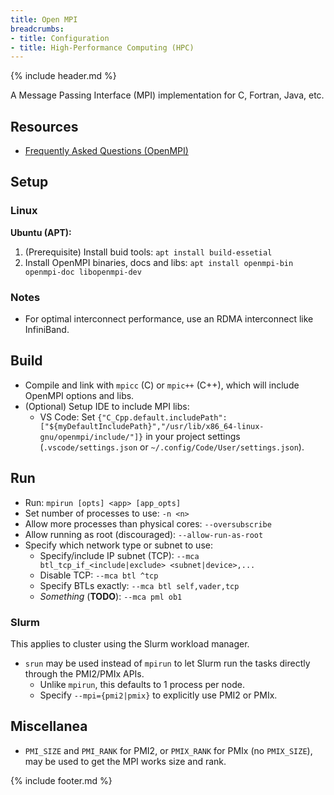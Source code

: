 ```yaml
---
title: Open MPI
breadcrumbs:
- title: Configuration
- title: High-Performance Computing (HPC)
---
```

{% include header.md %}

A Message Passing Interface (MPI) implementation for C, Fortran, Java, etc.

## Resources

- [Frequently Asked Questions (OpenMPI)](https://www.open-mpi.org/faq/)

## Setup

### Linux

**Ubuntu (APT):**

1. (Prerequisite) Install buid tools: `apt install build-essetial`
1. Install OpenMPI binaries, docs and libs: `apt install openmpi-bin openmpi-doc libopenmpi-dev`

### Notes

- For optimal interconnect performance, use an RDMA interconnect like InfiniBand.

## Build

- Compile and link with `mpicc` (C) or `mpic++` (C++), which will include OpenMPI options and libs.
- (Optional) Setup IDE to include MPI libs:
    - VS Code: Set `{"C_Cpp.default.includePath": ["${myDefaultIncludePath}","/usr/lib/x86_64-linux-gnu/openmpi/include/"]}` in your project settings (`.vscode/settings.json` or `~/.config/Code/User/settings.json`).

## Run

- Run: `mpirun [opts] <app> [app_opts]`
- Set number of processes to use: `-n <n>`
- Allow more processes than physical cores: `--oversubscribe`
- Allow running as root (discouraged): `--allow-run-as-root`
- Specify which network type or subnet to use:
    - Specify/include IP subnet (TCP): `--mca btl_tcp_if_<include|exclude> <subnet|device>,...`
    - Disable TCP: `--mca btl ^tcp`
    - Specify BTLs exactly: `--mca btl self,vader,tcp`
    - *Something* (**TODO**): `--mca pml ob1`

### Slurm

This applies to cluster using the Slurm workload manager.

- `srun` may be used instead of `mpirun` to let Slurm run the tasks directly through the PMI2/PMIx APIs.
    - Unlike `mpirun`, this defaults to 1 process per node.
    - Specify `--mpi={pmi2|pmix}` to explicitly use PMI2 or PMIx.

## Miscellanea

- `PMI_SIZE` and `PMI_RANK` for PMI2, or `PMIX_RANK` for PMIx (no `PMIX_SIZE`), may be used to get the MPI works size and rank.

{% include footer.md %}
